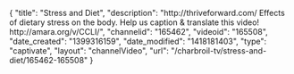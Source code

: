 {
    "title": "Stress and Diet",
    "description": "http:\/\/thriveforward.com\/ Effects of dietary stress on the body. Help us caption & translate this video! http:\/\/amara.org\/v\/CCLI\/",
    "channelid": "165462",
    "videoid": "165508",
    "date_created": "1399316159",
    "date_modified": "1418181403",
    "type": "captivate",
    "layout": "channelVideo",
    "url": "\/charbroil-tv\/stress-and-diet\/165462-165508"
}